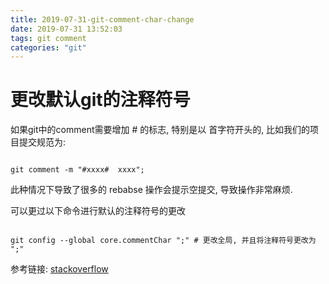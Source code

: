 ```yaml
---
title: 2019-07-31-git-comment-char-change
date: 2019-07-31 13:52:03
tags: git comment
categories: "git"
---
```


# 更改默认git的注释符号

如果git中的comment需要增加 # 的标志, 特别是以 首字符开头的, 比如我们的项目提交规范为:

```

git comment -m "#xxxx#  xxxx";

```

此种情况下导致了很多的 rebabse 操作会提示空提交, 导致操作非常麻烦.

可以更过以下命令进行默认的注释符号的更改

```

git config --global core.commentChar ";" # 更改全局, 并且将注释符号更改为 ";"

```

参考链接: [stackoverflow](https://stackoverflow.com/questions/2788092/start-a-git-commit-message-with-a-hashmark/14931661#14931661)

